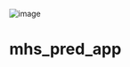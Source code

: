 ![image](https://github.com/blur0b0t/mhs_pred_app/assets/143605527/22b94def-3467-4815-a962-889ed8262ed8)

# mhs_pred_app
